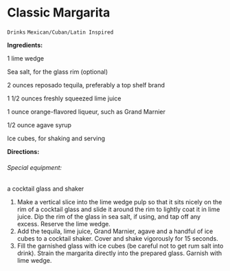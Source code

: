 # Classic Margarita

`Drinks` `Mexican/Cuban/Latin Inspired`

**Ingredients:**

1 lime wedge

Sea salt, for the glass rim (optional)

2 ounces reposado tequila, preferably a top shelf brand

1 1/2 ounces freshly squeezed lime juice

1 ounce orange-flavored liqueur, such as Grand Marnier

1/2 ounce agave syrup

Ice cubes, for shaking and serving

**Directions:**

###### Special equipment:

a cocktail glass and shaker

1. Make a vertical slice into the lime wedge pulp so that it sits nicely on the rim of a cocktail glass and slide it around the rim to lightly coat it in lime juice. Dip the rim of the glass in sea salt, if using, and tap off any excess. Reserve the lime wedge.
2. Add the tequila, lime juice, Grand Marnier, agave and a handful of ice cubes to a cocktail shaker. Cover and shake vigorously for 15 seconds.
3. Fill the garnished glass with ice cubes (be careful not to get rum salt into drink). Strain the margarita directly into the prepared glass. Garnish with lime wedge.
